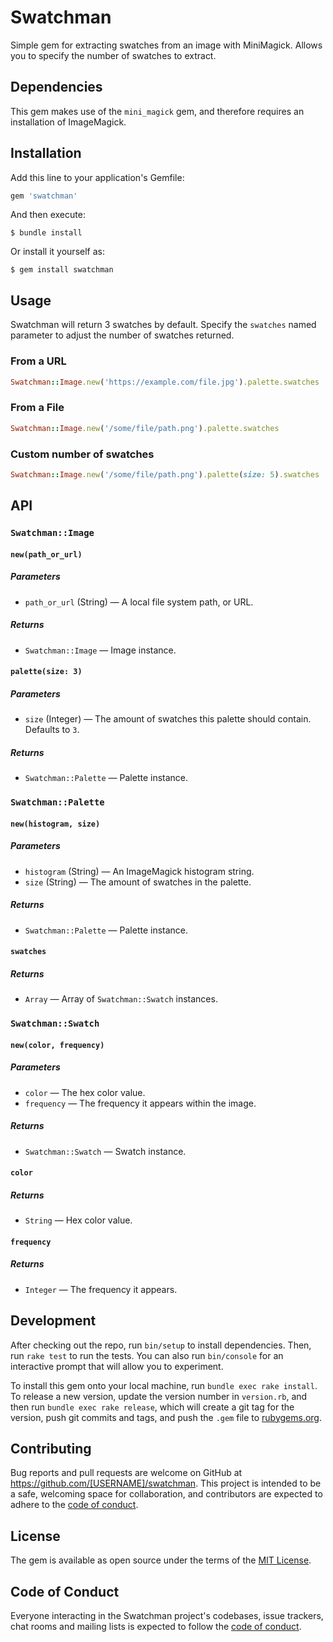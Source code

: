 # Swatchman

Simple gem for extracting swatches from an image with MiniMagick. Allows you to specify the number of swatches to extract.

## Dependencies

This gem makes use of the `mini_magick` gem, and therefore requires an installation of ImageMagick.

## Installation

Add this line to your application's Gemfile:

```ruby
gem 'swatchman'
```

And then execute:

    $ bundle install

Or install it yourself as:

    $ gem install swatchman

## Usage

Swatchman will return 3 swatches by default. Specify the `swatches` named parameter to adjust the number of swatches returned.

### From a URL

```ruby
Swatchman::Image.new('https://example.com/file.jpg').palette.swatches
```

### From a File

```ruby
Swatchman::Image.new('/some/file/path.png').palette.swatches
```

### Custom number of swatches

```ruby
Swatchman::Image.new('/some/file/path.png').palette(size: 5).swatches
```

## API

### `Swatchman::Image`

#### `new(path_or_url)`

##### Parameters

* `path_or_url` (String) — A local file system path, or URL.

##### Returns

* `Swatchman::Image` — Image instance.

#### `palette(size: 3)`

##### Parameters

* `size` (Integer) — The amount of swatches this palette should contain. Defaults to `3`.

##### Returns

* `Swatchman::Palette` — Palette instance.


### `Swatchman::Palette`

#### `new(histogram, size)`

##### Parameters

* `histogram` (String) — An ImageMagick histogram string.
* `size` (String) — The amount of swatches in the palette.

##### Returns

* `Swatchman::Palette` — Palette instance.

#### `swatches`

##### Returns

* `Array` — Array of `Swatchman::Swatch` instances.


### `Swatchman::Swatch`

#### `new(color, frequency)`

##### Parameters

* `color` — The hex color value.
* `frequency` — The frequency it appears within the image.

##### Returns

* `Swatchman::Swatch` — Swatch instance.

#### `color`

##### Returns

* `String` — Hex color value.

#### `frequency`

##### Returns

* `Integer` — The frequency it appears.


## Development

After checking out the repo, run `bin/setup` to install dependencies. Then, run `rake test` to run the tests. You can also run `bin/console` for an interactive prompt that will allow you to experiment.

To install this gem onto your local machine, run `bundle exec rake install`. To release a new version, update the version number in `version.rb`, and then run `bundle exec rake release`, which will create a git tag for the version, push git commits and tags, and push the `.gem` file to [rubygems.org](https://rubygems.org).

## Contributing

Bug reports and pull requests are welcome on GitHub at https://github.com/[USERNAME]/swatchman. This project is intended to be a safe, welcoming space for collaboration, and contributors are expected to adhere to the [code of conduct](https://github.com/livelink/swatchman/blob/master/CODE_OF_CONDUCT.md).


## License

The gem is available as open source under the terms of the [MIT License](https://opensource.org/licenses/MIT).

## Code of Conduct

Everyone interacting in the Swatchman project's codebases, issue trackers, chat rooms and mailing lists is expected to follow the [code of conduct](https://github.com/[USERNAME]/swatchman/blob/master/CODE_OF_CONDUCT.md).
